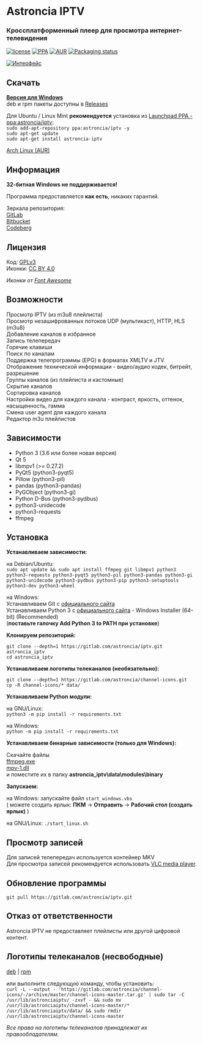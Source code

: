# Astroncia IPTV
### Кроссплатформенный плеер для просмотра интернет-телевидения

[![license](https://img.shields.io/badge/license-GPL%20v.3-green.svg)](https://gitlab.com/astroncia/iptv/-/blob/master/COPYING) [![PPA](https://img.shields.io/badge/PPA-available-green.svg)](https://launchpad.net/~astroncia/+archive/ubuntu/iptv) [![AUR](https://img.shields.io/aur/version/astronciaiptv)](https://aur.archlinux.org/packages/astronciaiptv/) [![Packaging status](https://repology.org/badge/tiny-repos/astronciaiptv.svg)](https://repology.org/project/astronciaiptv/versions)  
  
[![Интерфейс](https://gitlab.com/astroncia/iptv/-/raw/master/screenshots/astroncia-iptv-screenshot-thumb.png)](https://gitlab.com/astroncia/iptv/-/raw/master/screenshots/astroncia-iptv-screenshot.png)  

## Скачать

**[Версия для Windows](https://gitlab.com/astroncia/iptv-binaries/-/raw/master/Astroncia_IPTV_setup.exe)**  
deb и rpm пакеты доступны в [Releases](https://gitlab.com/astroncia/iptv/-/releases)  
  
Для Ubuntu / Linux Mint **рекомендуется** установка из [Launchpad PPA - ppa:astroncia/iptv](https://launchpad.net/~astroncia/+archive/ubuntu/iptv):  
```sudo add-apt-repository ppa:astroncia/iptv -y```  
```sudo apt-get update```  
```sudo apt-get install astroncia-iptv```  
  
[Arch Linux (AUR)](https://aur.archlinux.org/packages/astronciaiptv/)  

## Информация

**32-битная Windows не поддерживается!**  

Программа предоставляется **как есть**, никаких гарантий.  

Зеркала репозитория:  
[GitLab](https://gitlab.com/astroncia/iptv)  
[Bitbucket](https://bitbucket.org/astroncia/astroncia-iptv/src/master/)  
[Codeberg](https://codeberg.org/astroncia/iptv)  

## Лицензия

Код: [GPLv3](https://gitlab.com/astroncia/iptv/-/blob/master/COPYING)  
Иконки: [CC BY 4.0](https://creativecommons.org/licenses/by/4.0/)  
  
*Иконки от [Font Awesome](https://fontawesome.com/)*  

## Возможности

Просмотр IPTV (из m3u8 плейлиста)  
Просмотр незашифрованных потоков UDP (мультикаст), HTTP, HLS (m3u8)  
Добавление каналов в избранное  
Запись телепередач  
Горячие клавиши  
Поиск по каналам  
Поддержка телепрограммы (EPG) в форматах XMLTV и JTV  
Отображение технической информации - видео/аудио кодек, битрейт, разрешение  
Группы каналов (из плейлиста и кастомные)  
Скрытие каналов  
Сортировка каналов  
Настройки видео для каждого канала - контраст, яркость, оттенок, насыщенность, гамма  
Смена user agent для каждого канала  
Редактор m3u плейлистов  

## Зависимости

- Python 3 (3.6 или более новая версия)
- Qt 5
- libmpv1 (>= 0.27.2)
- PyQt5 (python3-pyqt5)
- Pillow (python3-pil)
- pandas (python3-pandas)
- PyGObject (python3-gi)
- Python D-Bus (python3-pydbus)
- python3-unidecode
- python3-requests
- ffmpeg

## Установка

**Устанавливаем зависимости:**

на Debian/Ubuntu:  
```sudo apt update && sudo apt install ffmpeg git libmpv1 python3 python3-requests python3-pyqt5 python3-pil python3-pandas python3-gi python3-unidecode python3-pydbus python3-pip python3-setuptools python3-dev python3-wheel```

на Windows:  
Устанавливаем Git с [официального сайта](https://git-scm.com/download/win)  
Устанавливаем Python 3 с [официального сайта](https://www.python.org/downloads/windows/) - Windows Installer (64-bit) (Recommended)  
(**поставьте галочку Add Python 3 to PATH при установке**)  

**Клонируем репозиторий:**

```git clone --depth=1 https://gitlab.com/astroncia/iptv.git astroncia_iptv```  
```cd astroncia_iptv```  

**Устанавливаем логотипы телеканалов (необязательно):**  

```git clone --depth=1 https://gitlab.com/astroncia/channel-icons.git```  
```cp -R channel-icons/* data/```  

**Устанавливаем Python модули:**  

на GNU/Linux:  
```python3 -m pip install -r requirements.txt```  

на Windows:  
```python -m pip install -r requirements.txt```  

**Устанавливаем бинарные зависимости (только для Windows):**

Скачайте файлы  
[ffmpeg.exe](https://gitlab.com/astroncia/iptv-binary-deps/-/raw/master/ffmpeg.exe)  
[mpv-1.dll](https://gitlab.com/astroncia/iptv-binary-deps/-/raw/master/mpv-1.dll)  
и поместите их в папку **astroncia_iptv\data\modules\binary**

**Запускаем:**

на Windows: запускайте файл ```start_windows.vbs```  
( можете создать ярлык: **ПКМ** -> **Отправить** -> **Рабочий стол (создать ярлык)** )

на GNU/Linux: ```./start_linux.sh```

## Просмотр записей

Для записей телепередач используется контейнер MKV  
Для просмотра записей рекомендуется использовать [VLC media player](https://www.videolan.org/).  

## Обновление программы

```git pull https://gitlab.com/astroncia/iptv.git```  

## Отказ от ответственности

Astroncia IPTV не предоставляет плейлисты или другой цифровой контент.  

## Логотипы телеканалов (несвободные)

[deb](https://gitlab.com/astroncia/iptv-binaries/-/raw/master/chanicons/astroncia-iptv-channel-icons-0.0.4.deb) | [rpm](https://gitlab.com/astroncia/iptv-binaries/-/raw/master/chanicons/astroncia-iptv-channel-icons-0.0.4-1.noarch.rpm)  

или выполните следующую команду, чтобы установить:  
```curl -L --output - 'https://gitlab.com/astroncia/channel-icons/-/archive/master/channel-icons-master.tar.gz' | sudo tar -C /usr/lib/astronciaiptv/ -zxvf - && sudo mv /usr/lib/astronciaiptv/channel-icons-master/* /usr/lib/astronciaiptv/data/ && sudo rmdir /usr/lib/astronciaiptv/channel-icons-master```  

*Все права на логотипы телеканалов принадлежат их правообладателям.*  
